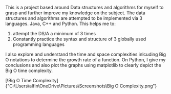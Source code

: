 This is a project based around Data structures and algorithms for myself to grasp and further improve my knowledge on the subject.
The data structures and algorithms are attempted to be implemented via 3 languages. Java, C++ and Python. This helps me to:
1. attempt the DS/A a minimum of 3 times  
2. Constantly practice the syntax and structure of 3 globally used programming languages


I also explore and understand the time and space complexities inlcuding Big O notations to determine the growth rate of a function.
On Python, I give my conclusions and also plot the graphs using matplotlib to clearly depict the Big O time complexity.

[!Big O Time Complexity]{"C:\Users\alfin\OneDrive\Pictures\Screenshots\Big O Complexity.png"}

